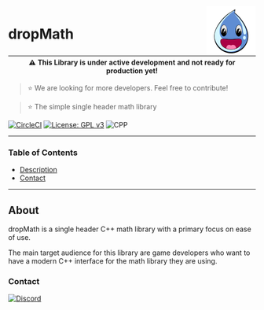 <img src="icon.png" align="right" />

# dropMath

| :warning:  This Library is under active development and not ready for production yet!   |
|-----------------------------------------------------------------------------------------|

> :star: We are looking for more developers. Feel free to contribute!


> :star: The simple single header math library

[![CircleCI](https://circleci.com/gh/DropSoftCommunity/dropMath/tree/main.svg?style=svg)](https://circleci.com/gh/DropSoftCommunity/dropMath/tree/main)
[![License: GPL v3](https://img.shields.io/badge/License-GPLv3-blue.svg)](https://www.gnu.org/licenses/gpl-3.0)
![CPP](https://img.shields.io/badge/C%2B%2B-00599C?style=for-the-badge&logo=c%2B%2B&logoColor=white)

---

### Table of Contents
- [Description](#about)
- [Contact](#contact)

---

## About

dropMath is a single header C++ math library with a primary focus on
ease of use.

The main target audience for this library are game developers who want
to have a modern C++ interface for the math library they are using.

### Contact
[![Discord](https://badgen.net/discord/online-members/89K69wtz8F)](https://discord.gg/89K69wtz8F)
